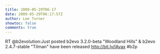 ```yaml
---
title: 2009-05-29T06-17
date: 2009-05-29T06:17:57Z
author: Lee Turner
showtoc: false
comments: true
---
```


RT @b2evolution:Just posted b2evo 3.2.0-beta "Woodland Hills" &#38; b2evo 2.4.7-stable "Tilman" have been released http://bit.ly/lAvax #b2p

